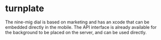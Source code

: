# turnplate
The nine-mig dial is based on marketing and has an xcode that can be embedded directly in the mobile. The API interface is already available for the background to be placed on the server, and can be used directly. 
